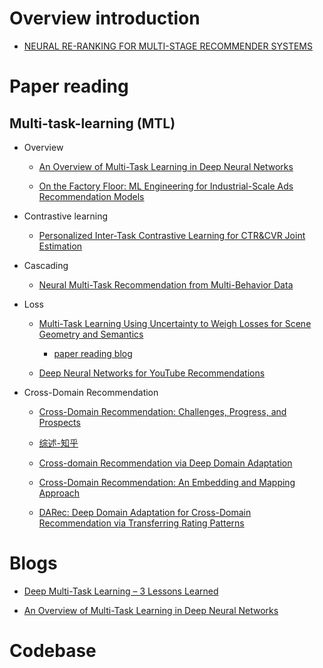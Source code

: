 # Overview introduction
- [NEURAL RE-RANKING FOR MULTI-STAGE RECOMMENDER SYSTEMS](https://librerank-community.github.io/slides-recsys22-tutorial-neuralreranking.pdf)





# Paper reading

## Multi-task-learning (MTL)

- Overview
	- [An Overview of Multi-Task Learning in Deep Neural Networks](https://arxiv.org/abs/1706.05098) 

	- [On the Factory Floor: ML Engineering for Industrial-Scale Ads Recommendation Models
](https://arxiv.org/abs/2209.05310)

- Contrastive learning

	-  [Personalized Inter-Task Contrastive Learning for CTR&CVR Joint Estimation](https://arxiv.org/abs/2208.13442)
 
- Cascading

	- [Neural Multi-Task Recommendation from Multi-Behavior Data](http://staff.ustc.edu.cn/~hexn/papers/icde19-multi-behavior-rec.pdf)

- Loss

	- [Multi-Task Learning Using Uncertainty to Weigh Losses for Scene Geometry and Semantics](https://arxiv.org/abs/1705.07115) 

		- [paper reading blog](https://blog.csdn.net/u010212101/article/details/115701136) 
	- [Deep Neural Networks for YouTube Recommendations](https://static.googleusercontent.com/media/research.google.com/zh-CN//pubs/archive/45530.pdf)

- Cross-Domain Recommendation

	- [Cross-Domain Recommendation: Challenges, Progress, and Prospects
](https://arxiv.org/abs/2103.01696)

	- [综述-知乎](https://zhuanlan.zhihu.com/p/394556495)
	- [Cross-domain Recommendation via Deep Domain Adaptation](https://arxiv.org/pdf/1803.03018.pdf)
	- [Cross-Domain Recommendation: An Embedding and Mapping Approach](https://www.ijcai.org/proceedings/2017/0343.pdf)
	- [DARec: Deep Domain Adaptation for Cross-Domain Recommendation via Transferring Rating Patterns](https://www.ijcai.org/Proceedings/2019/0587.pdf)



# Blogs
- [Deep Multi-Task Learning – 3 Lessons Learned](https://blog.taboola.com/deep-multi-task-learning-3-lessons-learned/)

- [An Overview of Multi-Task Learning in Deep Neural Networks](https://ruder.io/multi-task/)


# Codebase